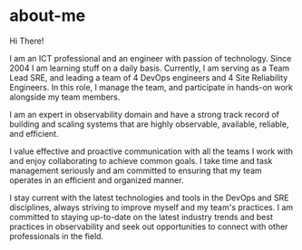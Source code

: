 # about-me
Hi There!

I am an ICT professional and an engineer with passion of technology. Since 2004 I am learning stuff on a daily basis.
Currently, I am serving as a Team Lead SRE, and leading a team of 4 DevOps engineers and 4 Site Reliability Engineers. 
In this role, I manage the team, and participate in hands-on work alongside my team members.

I am an expert in observability domain and have a strong track record of building and scaling systems that are highly observable, available, reliable, and efficient.

I value effective and proactive communication with all the teams I work with and enjoy collaborating to achieve common goals. 
I take time and task management seriously and am committed to ensuring that my team operates in an efficient and organized manner.

I stay current with the latest technologies and tools in the DevOps and SRE disciplines, always striving to improve myself and my team's practices. 
I am committed to staying up-to-date on the latest industry trends and best practices in observability and seek out opportunities to connect with other professionals in the field.